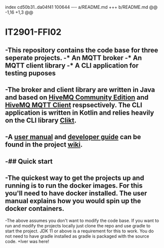 index cd50b31..da04f41 100644
--- a/README.md
+++ b/README.md
@@ -1,16 +1,3 @@
 # IT2901-FFI02
 
-This repository contains the code base for three seperate projects. 
-* An MQTT broker 
-* An MQTT client library 
-* A CLI application for testing puposes
-
-The broker and client library are written in Java and based on [HiveMQ Community Edition](https://github.com/hivemq/hivemq-community-edition) and [HiveMQ MQTT Client](https://github.com/hivemq/hivemq-mqtt-client) respsectively. The CLI application is written in Kotlin and relies heavily on the CLI library [Clikt](https://ajalt.github.io/clikt/).
-
-A [user manual](https://github.com/tokongs/IT2901-FFI02/wiki/User-manual) and [developer guide](https://github.com/tokongs/IT2901-FFI02/wiki/Developer-guide) can be found in the project [wiki](https://github.com/tokongs/IT2901-FFI02/wiki).
-
-## Quick start
-
-The quickest way to get the projects up and running is to run the docker images. For this you'll need to have docker installed. The user manual explains how you would spin up the docker containers. 
-
-The above assumes you don't want to modify the code base. If you want to run and modify the projects locally just clone the repo and use gradle to start the project. JDK 11 or above is a requirement for this to work. You do not need to have gradle installed as gradle is packaged with the source code. 
+Iver was here!
